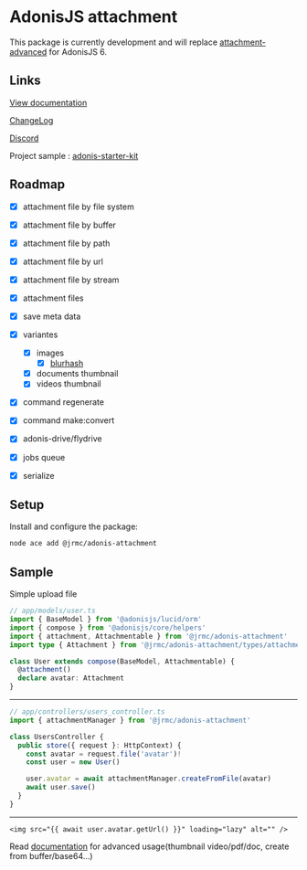 # AdonisJS attachment

This package is currently development and will replace [attachment-advanced](https://github.com/batosai/attachment-advanced) for AdonisJS 6.

## Links

[View documentation](https://adonis-attachment.jrmc.dev/)

[ChangeLog](https://adonis-attachment.jrmc.dev/changelog.html)

[Discord](https://discord.gg/89eMn2vB)

Project sample : [adonis-starter-kit](https://github.com/batosai/adonis-starter-kit)

## Roadmap

- [x] attachment file by file system
- [x] attachment file by buffer
- [x] attachment file by path
- [x] attachment file by url
- [x] attachment file by stream
- [x] attachment files
- [x] save meta data
- [x] variantes
  - [x] images
    - [x] [blurhash](https://blurha.sh/)
  - [x] documents thumbnail
  - [x] videos thumbnail
- [x] command regenerate
- [x] command make:convert
- [x] adonis-drive/flydrive
- [x] jobs queue
- [x] serialize


## Setup

Install and configure the package:

```sh
node ace add @jrmc/adonis-attachment
```

## Sample

Simple upload file

```ts
// app/models/user.ts
import { BaseModel } from '@adonisjs/lucid/orm'
import { compose } from '@adonisjs/core/helpers'
import { attachment, Attachmentable } from '@jrmc/adonis-attachment'
import type { Attachment } from '@jrmc/adonis-attachment/types/attachment'

class User extends compose(BaseModel, Attachmentable) {
  @attachment()
  declare avatar: Attachment
}
```

---

```ts
// app/controllers/users_controller.ts
import { attachmentManager } from '@jrmc/adonis-attachment'

class UsersController {
  public store({ request }: HttpContext) {
    const avatar = request.file('avatar')!
    const user = new User()

    user.avatar = await attachmentManager.createFromFile(avatar)
    await user.save()
  }
}
```

---

```edge
<img src="{{ await user.avatar.getUrl() }}" loading="lazy" alt="" />
```

Read [documentation](https://adonis-attachment.jrmc.dev/) for advanced usage(thumbnail video/pdf/doc, create from buffer/base64...)
